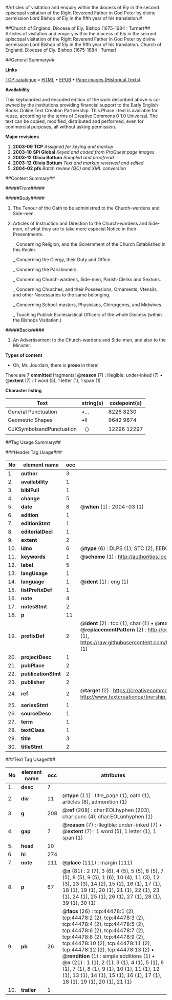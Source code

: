 #Articles of visitation and enquiry within the diocess of Ely in the second episcopal visitation of the Right Reverend Father in God Peter by divine permission Lord Bishop of Ely in the fifth year of his translation.#

##Church of England. Diocese of Ely. Bishop (1675-1684 : Turner)##
Articles of visitation and enquiry within the diocess of Ely in the second episcopal visitation of the Right Reverend Father in God Peter by divine permission Lord Bishop of Ely in the fifth year of his translation.
Church of England. Diocese of Ely. Bishop (1675-1684 : Turner)

##General Summary##

**Links**

[TCP catalogue](http://www.ota.ox.ac.uk/tcp/)  • 
[HTML](http://tei.it.ox.ac.uk/tcp/Texts-HTML/free/A32/A32947.html)  • 
[EPUB](http://tei.it.ox.ac.uk/tcp/Texts-EPUB/free/A32/A32947.epub) • 
[Page images (Historical Texts)](https://data.historicaltexts.jisc.ac.uk/view?pubId=eebo-10056260e&pageId=eebo-10056260e-44478-1)

**Availability**

This keyboarded and encoded edition of the
	       work described above is co-owned by the institutions
	       providing financial support to the Early English Books
	       Online Text Creation Partnership. This Phase I text is
	       available for reuse, according to the terms of Creative
	       Commons 0 1.0 Universal. The text can be copied,
	       modified, distributed and performed, even for
	       commercial purposes, all without asking permission.

**Major revisions**

1. __2003-09__ __TCP__ *Assigned for keying and markup*
1. __2003-10__ __SPi Global__ *Keyed and coded from ProQuest page images*
1. __2003-12__ __Olivia Bottum__ *Sampled and proofread*
1. __2003-12__ __Olivia Bottum__ *Text and markup reviewed and edited*
1. __2004-02__ __pfs__ *Batch review (QC) and XML conversion*

##Content Summary##

#####Front#####

#####Body#####

1. The Tenour of the Oath to be administred to the Church-wardens and Side-men.

1. Articles of Instruction and Direction to the Church-wardens and Side-men, of what they are to take more especial Notice in their Presentments.

    _ Concerning Religion, and the Government of the Church Established in this Realm.

    _ Concerning the Clergy, their Duty and Office.

    _ Concerning the Parishioners.

    _ Concerning Church-wardens, Side-men, Parish-Clerks and Sextons.

    _ Concerning Churches, and their Possessions, Ornaments, Vtensils, and other Necessaries to the same belonging.

    _ Concerning School-masters, Physicians, Chirurgeons, and Midwives.

    _ Touching Publick Ecclesiastical Officers of the whole Diocess (within the Bishops Visitation.)

#####Back#####

1. An Advertisement to the Church-wardens and Side-men, and also to the Minister.

**Types of content**

  * Oh, Mr. Jourdain, there is **prose** in there!

There are 7 **ommitted** fragments! 
 @__reason__ (7) : illegible: under-inked (7)  •  @__extent__ (7) : 1 word (5), 1 letter (1), 1 span (1)

**Character listing**


|Text|string(s)|codepoint(s)|
|---|---|---|
|General Punctuation|•…|8226 8230|
|Geometric Shapes|▪◊|9642 9674|
|CJKSymbolsandPunctuation|〈〉|12296 12297|

##Tag Usage Summary##

###Header Tag Usage###

|No|element name|occ|attributes|
|---|---|---|---|
|1.|__author__|3||
|2.|__availability__|1||
|3.|__biblFull__|1||
|4.|__change__|5||
|5.|__date__|8| @__when__ (1) : 2004-03 (1)|
|6.|__edition__|1||
|7.|__editionStmt__|1||
|8.|__editorialDecl__|1||
|9.|__extent__|2||
|10.|__idno__|6| @__type__ (6) : DLPS (1), STC (2), EEBO-CITATION (1), OCLC (1), VID (1)|
|11.|__keywords__|1| @__scheme__ (1) : http://authorities.loc.gov/ (1)|
|12.|__label__|5||
|13.|__langUsage__|1||
|14.|__language__|1| @__ident__ (1) : eng (1)|
|15.|__listPrefixDef__|1||
|16.|__note__|4||
|17.|__notesStmt__|2||
|18.|__p__|11||
|19.|__prefixDef__|2| @__ident__ (2) : tcp (1), char (1)  •  @__matchPattern__ (2) : ([0-9\-]+):([0-9IVX]+) (1), (.+) (1)  •  @__replacementPattern__ (2) : http://eebo.chadwyck.com/downloadtiff?vid=$1&page=$2 (1), https://raw.githubusercontent.com/textcreationpartnership/Texts/master/tcpchars.xml#$1 (1)|
|20.|__projectDesc__|1||
|21.|__pubPlace__|2||
|22.|__publicationStmt__|2||
|23.|__publisher__|2||
|24.|__ref__|2| @__target__ (2) : https://creativecommons.org/publicdomain/zero/1.0/ (1), http://www.textcreationpartnership.org/docs/. (1)|
|25.|__seriesStmt__|1||
|26.|__sourceDesc__|1||
|27.|__term__|1||
|28.|__textClass__|1||
|29.|__title__|3||
|30.|__titleStmt__|2||


###Text Tag Usage###

|No|element name|occ|attributes|
|---|---|---|---|
|1.|__desc__|7||
|2.|__div__|11| @__type__ (11) : title_page (1), oath (1), articles (8), admonition (1)|
|3.|__g__|208| @__ref__ (208) : char:EOLhyphen (203), char:punc (4), char:EOLunhyphen (1)|
|4.|__gap__|7| @__reason__ (7) : illegible: under-inked (7)  •  @__extent__ (7) : 1 word (5), 1 letter (1), 1 span (1)|
|5.|__head__|10||
|6.|__hi__|274||
|7.|__note__|111| @__place__ (111) : margin (111)|
|8.|__p__|87| @__n__ (81) : 2 (7), 3 (6), 4 (5), 5 (5), 6 (5), 7 (5), 8 (5), 9 (5), 1 (6), 10 (4), 11 (3), 12 (3), 13 (3), 14 (2), 15 (2), 16 (1), 17 (1), 18 (1), 19 (1), 20 (1), 21 (1), 22 (1), 23 (1), 24 (1), 25 (1), 26 (1), 27 (1), 28 (1), 39 (1), 30 (1)|
|9.|__pb__|26| @__facs__ (26) : tcp:44478:1 (2), tcp:44478:2 (2), tcp:44478:3 (2), tcp:44478:4 (2), tcp:44478:5 (2), tcp:44478:6 (2), tcp:44478:7 (2), tcp:44478:8 (2), tcp:44478:9 (2), tcp:44478:10 (2), tcp:44478:11 (2), tcp:44478:12 (2), tcp:44478:13 (2)  •  @__rendition__ (1) : simple:additions (1)  •  @__n__ (21) : 1 (1), 2 (1), 3 (1), 4 (1), 5 (1), 6 (1), 7 (1), 8 (1), 9 (1), 10 (1), 11 (1), 12 (1), 13 (1), 14 (1), 15 (1), 16 (1), 17 (1), 18 (1), 19 (1), 20 (1), 21 (1)|
|10.|__trailer__|1||
